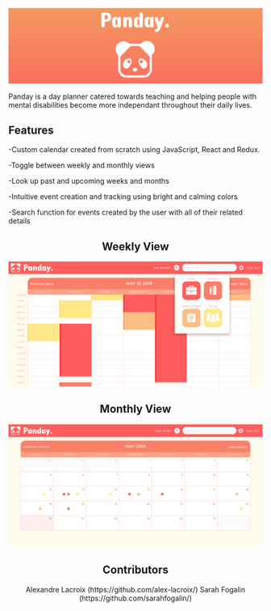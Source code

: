 <p align="center">
   <img width="1000" src="https://raw.githubusercontent.com/alex-lacroix/pandayproject/master/images/pandaylogo.png" 
</p>



Panday is a day planner catered towards teaching and helping people with mental disabilities become more independant 
throughout their daily lives.

## Features 

  -Custom calendar created from scratch using JavaScript, React and Redux.
  
  -Toggle between weekly and monthly views
  
  -Look up past and upcoming weeks and months
  
  -Intuitive event creation and tracking using bright and calming colors
  
  -Search function for events created by the user with all of their related details
 
 <div align="center">
 
 ## Weekly View
  
  <p align="center">
   <img width="1000" src="https://raw.githubusercontent.com/alex-lacroix/pandayproject/master/images/weeklyview.png" 
</p>

## Monthly View

<p align="center">
   <img width="1000" src="https://raw.githubusercontent.com/alex-lacroix/pandayproject/master/images/monthlyview.png" 
</p>

## Contributors

<p align="center">
Alexandre Lacroix (https://github.com/alex-lacroix/) Sarah Fogalin (https://github.com/sarahfogalin/)

</div>
 
